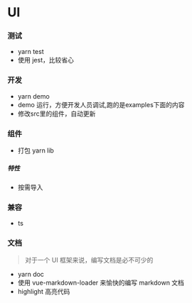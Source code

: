# UI

### 测试

- yarn test
- 使用 jest，比较省心

### 开发

- yarn demo
- demo 运行，方便开发人员调试,跑的是examples下面的内容
- 修改src里的组件，自动更新

### 组件

- 打包 yarn lib

##### 特性

- 按需导入

### 兼容

- ts

### 文档

> 对于一个 UI 框架来说，编写文档是必不可少的

- yarn doc
- 使用 vue-markdown-loader 来愉快的编写 markdown 文档
- highlight 高亮代码